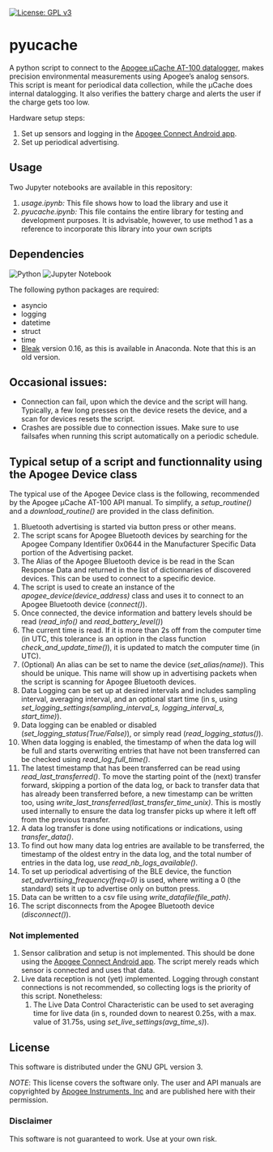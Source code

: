 [![License: GPL v3](https://img.shields.io/badge/License-GPLv3-blue.svg)](https://www.gnu.org/licenses/gpl-3.0)

# pyucache

A python script to connect to the [Apogee μCache AT-100 datalogger](https://www.apogeeinstruments.com/microcache-bluetooth-micro-logger/), makes precision environmental measurements using Apogee’s analog sensors. This script is meant for periodical data collection, while the μCache does internal datalogging. It also verifies the battery charge and alerts the user if the charge gets too low.

Hardware setup steps:
1. Set up sensors and logging in the [Apogee Connect Android app](https://play.google.com/store/apps/details?id=com.apogeeinstruments.apogeeconnect).
2. Set up periodical advertising.

## Usage

Two Jupyter notebooks are available in this repository:
1. *usage.ipynb:* This file shows how to load the library and use it
2. *pyucache.ipynb:* This file contains the entire library for testing and development purposes. It is advisable, however, to use method 1 as a reference to incorporate this library into your own scripts

## Dependencies

![Python](https://img.shields.io/badge/python-3670A0?style=for-the-badge&logo=python&logoColor=ffdd54)
![Jupyter Notebook](https://img.shields.io/badge/jupyter-%23FA0F00.svg?style=for-the-badge&logo=jupyter&logoColor=white)

The following python packages are required:

  - asyncio
  - logging
  - datetime
  - struct
  - time
  - [Bleak](https://github.com/hbldh/bleak) version 0.16, as this is available in Anaconda. Note that this is an old version.
  
## Occasional issues:

  - Connection can fail, upon which the device and the script will hang. Typically, a few long presses on the device resets the device, and a scan for devices resets the script.
  - Crashes are possible due to connection issues. Make sure to use failsafes when running this script automatically on a periodic schedule.


## Typical setup of a script and functionnality using the Apogee Device class

The typical use of the Apogee Device class is the following, recommended by the Apogee μCache AT-100 API manual. To simplify, a *setup_routine()* and a *download_routine()* are provided in the class definition.

1. Bluetooth advertising is started via button press or other means.
2. The script scans for Apogee Bluetooth devices by searching for the Apogee Company Identifier 0x0644 in the Manufacturer Specific Data portion of the Advertising packet.
3. The Alias of the Apogee Bluetooth device is be read in the Scan Response Data and returned in the list of dictionnaries of discovered devices. This can be used to connect to a specific device.
4. The script is used to create an instance of the *apogee_device(device_address)* class and uses it to connect to an Apogee Bluetooth device (*connect()*).
5. Once connected, the device information and battery levels should be read (*read_info()* and *read_battery_level()*)
6. The current time is read. If it is more than 2s off from the computer time (in UTC, this tolerance is an option in the class function *check_and_update_time()*), it is updated to match the computer time (in UTC).
7. (Optional) An alias can be set to name the device (*set_alias(name)*). This should be unique. This name will show up in advertising packets when the script is scanning for Apogee Bluetooth devices.
8. Data Logging can be set up at desired intervals and includes sampling interval, averaging interval, and an optional start time (in s, using *set_logging_settings(sampling_interval_s, logging_interval_s, start_time)*).
9. Data logging can be enabled or disabled (*set_logging_status(True/False)*), or simply read (*read_logging_status()*).
10. When data logging is enabled, the timestamp of when the data log will be full and starts overwriting entries that have not been transferred can be checked using *read_log_full_time()*.
11. The latest timestamp that has been transferred can be read using *read_last_transferred()*. To move the starting point of the (next) transfer forward, skipping a portion of the data log, or back to transfer data that has already been transferred before, a new timestamp can be written too, using *write_last_transferred(last_transfer_time_unix)*. This is mostly used internally to ensure the data log transfer picks up where it left off from the previous transfer.
12. A data log transfer is done using notifications or indications, using *transfer_data()*.
13. To find out how many data log entries are available to be transferred, the timestamp of the oldest entry in the data log, and the total number of entries in the data log, use *read_nb_logs_available()*.
14. To set up periodical advertising of the BLE device, the function *set_advertising_frequency(freq=0)* is used, where writing a 0 (the standard) sets it up to advertise only on button press.
15. Data can be written to a csv file using *write_datafile(file_path)*.
16. The script disconnects from the Apogee Bluetooth device (*disconnect()*).

### Not implemented

1. Sensor calibration and setup is not implemented. This should be done using the [Apogee Connect Android app](https://play.google.com/store/apps/details?id=com.apogeeinstruments.apogeeconnect). The script merely reads which sensor is connected and uses that data.
2. Live data reception is not (yet) implemented. Logging through constant connections is not recommended, so collecting logs is the priority of this script. Nonetheless:
    1. The Live Data Control Characteristic can be used to set averaging time for live data (in s, rounded down to nearest 0.25s, with a max. value of 31.75s, using *set_live_settings(avg_time_s)*).

## License

This software is distributed under the GNU GPL version 3.

*NOTE*: This license covers the software only. The user and API manuals are copyrighted by [Apogee Instruments, Inc](https://www.apogeeinstruments.com/) and are published here with their permission.

### Disclaimer

This software is not guaranteed to work. Use at your own risk.

